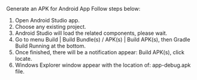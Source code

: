 Generate an APK for Android App
Follow steps below:
 1. Open Android Studio app.
 2. Choose any existing project.
 3. Android Studio will load the related components, please wait.
 4. Go to menu Build | Build Bundle(s) / APK(s) | Build APK(s), then Gradle Build Running at the
 bottom.
 5.  Once finished, there will be a notification appear: Build APK(s), click locate.
 6. Windows Explorer window appear with the location of: app-debug.apk file.

